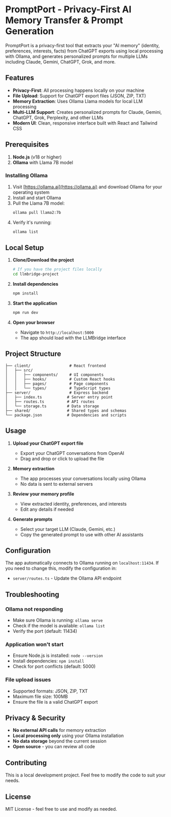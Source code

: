 # PromptPort - Privacy-First AI Memory Transfer & Prompt Generation

PromptPort is a privacy-first tool that extracts your "AI memory" (identity, preferences, interests, facts) from ChatGPT exports using local processing with Ollama, and generates personalized prompts for multiple LLMs including Claude, Gemini, ChatGPT, Grok, and more.

## Features

- **Privacy-First**: All processing happens locally on your machine
- **File Upload**: Support for ChatGPT export files (JSON, ZIP, TXT)
- **Memory Extraction**: Uses Ollama Llama models for local LLM processing
- **Multi-LLM Support**: Creates personalized prompts for Claude, Gemini, ChatGPT, Grok, Perplexity, and other LLMs
- **Modern UI**: Clean, responsive interface built with React and Tailwind CSS

## Prerequisites

1. **Node.js** (v18 or higher)
2. **Ollama** with Llama 7B model

### Installing Ollama

1. Visit [https://ollama.ai](https://ollama.ai) and download Ollama for your operating system
2. Install and start Ollama
3. Pull the Llama 7B model:
   ```bash
   ollama pull llama2:7b
   ```
4. Verify it's running:
   ```bash
   ollama list
   ```

## Local Setup

1. **Clone/Download the project**
   ```bash
   # If you have the project files locally
   cd llmbridge-project
   ```

2. **Install dependencies**
   ```bash
   npm install
   ```

3. **Start the application**
   ```bash
   npm run dev
   ```

4. **Open your browser**
   - Navigate to `http://localhost:5000`
   - The app should load with the LLMBridge interface

## Project Structure

```
├── client/                 # React frontend
│   ├── src/
│   │   ├── components/     # UI components
│   │   ├── hooks/          # Custom React hooks
│   │   ├── pages/          # Page components
│   │   └── types/          # TypeScript types
├── server/                 # Express backend
│   ├── index.ts           # Server entry point
│   ├── routes.ts          # API routes
│   └── storage.ts         # Data storage
├── shared/                # Shared types and schemas
└── package.json           # Dependencies and scripts
```

## Usage

1. **Upload your ChatGPT export file**
   - Export your ChatGPT conversations from OpenAI
   - Drag and drop or click to upload the file

2. **Memory extraction**
   - The app processes your conversations locally using Ollama
   - No data is sent to external servers

3. **Review your memory profile**
   - View extracted identity, preferences, and interests
   - Edit any details if needed

4. **Generate prompts**
   - Select your target LLM (Claude, Gemini, etc.)
   - Copy the generated prompt to use with other AI assistants

## Configuration

The app automatically connects to Ollama running on `localhost:11434`. If you need to change this, modify the configuration in:
- `server/routes.ts` - Update the Ollama API endpoint

## Troubleshooting

### Ollama not responding
- Make sure Ollama is running: `ollama serve`
- Check if the model is available: `ollama list`
- Verify the port (default: 11434)

### Application won't start
- Ensure Node.js is installed: `node --version`
- Install dependencies: `npm install`
- Check for port conflicts (default: 5000)

### File upload issues
- Supported formats: JSON, ZIP, TXT
- Maximum file size: 100MB
- Ensure the file is a valid ChatGPT export

## Privacy & Security

- **No external API calls** for memory extraction
- **Local processing only** using your Ollama installation
- **No data storage** beyond the current session
- **Open source** - you can review all code

## Contributing

This is a local development project. Feel free to modify the code to suit your needs.

## License

MIT License - feel free to use and modify as needed.